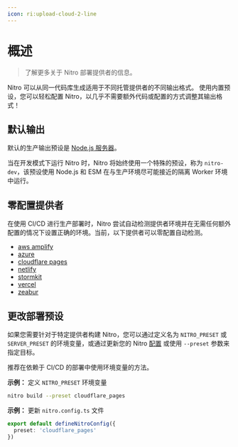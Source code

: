 ```yaml
---
icon: ri:upload-cloud-2-line
---
```


# 概述

> 了解更多关于 Nitro 部署提供者的信息。

Nitro 可以从同一代码库生成适用于不同托管提供者的不同输出格式。
使用内置预设，您可以轻松配置 Nitro，以几乎不需要额外代码或配置的方式调整其输出格式！

## 默认输出

默认的生产输出预设是 [Node.js 服务器](/deploy/node)。

当在开发模式下运行 Nitro 时，Nitro 将始终使用一个特殊的预设，称为 `nitro-dev`，该预设使用 Node.js 和 ESM 在与生产环境尽可能接近的隔离 Worker 环境中运行。

## 零配置提供者

在使用 CI/CD 进行生产部署时，Nitro 尝试自动检测提供者环境并在无需任何额外配置的情况下设置正确的环境。当前，以下提供者可以零配置自动检测。

- [aws amplify](/deploy/providers/aws-amplify)
- [azure](/deploy/providers/azure)
- [cloudflare pages](/deploy/providers/cloudflare#cloudflare-pages)
- [netlify](/deploy/providers/netlify)
- [stormkit](/deploy/providers/stormkit)
- [vercel](/deploy/providers/vercel)
- [zeabur](/deploy/providers/zeabur)

## 更改部署预设

如果您需要针对于特定提供者构建 Nitro，您可以通过定义名为 `NITRO_PRESET` 或 `SERVER_PRESET` 的环境变量，或通过更新您的 Nitro [配置](/guide/configuration) 或使用 `--preset` 参数来指定目标。

推荐在依赖于 CI/CD 的部署中使用环境变量的方法。

**示例：** 定义 `NITRO_PRESET` 环境变量
```bash
nitro build --preset cloudflare_pages
```

**示例：** 更新 `nitro.config.ts` 文件

```ts
export default defineNitroConfig({
  preset: 'cloudflare_pages'
})
```

